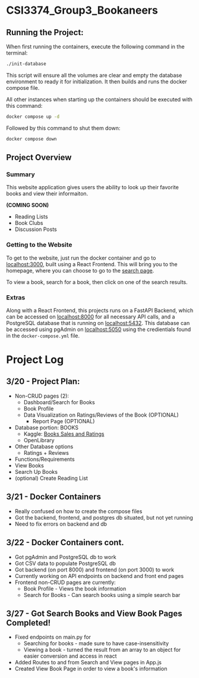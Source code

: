 # CSI3374_Group3_Bookaneers

## Running the Project:
When first running the containers, execute the following command in the terminal:

```bash
./init-database
```

This script will ensure all the volumes are clear and empty the database environment to ready it for initialization.
It then builds and runs the docker compose file.

All other instances when starting up the containers should be executed with this command:

```bash
docker compose up -d
```

Followed by this command to shut them down:

```bash
docker compose down
```

## Project Overview

### Summary
This website application gives users the ability to look up their favorite books and view their informaiton.

**(COMING SOON)**
* Reading Lists
* Book Clubs
* Discussion Posts

### Getting to the Website
To get to the website, just run the docker container and go to [localhost:3000](localhost:3000), built using a React Frontend.
This will bring you to the homepage, where you can choose to go to the [search page](localhost:3000/search). 

To view a book, search for a book, then click on one of the search results.

### Extras
Along with a React Frontend, this projects runs on a FastAPI Backend, which can be accessed on [localhost:8000](localhost:8000) for all necessary API calls, and a PostgreSQL database that is running on [localhost:5432](localhost:5432). This database can be accessed using pgAdmin on [localhost:5050](localhost:5050) using the credientials found in the ``docker-compose.yml`` file. 

# Project Log

## 3/20 - Project Plan:
* Non-CRUD pages (2):
  * Dashboard/Search for Books
  * Book Profile
  * Data Visualization on Ratings/Reviews of the Book (OPTIONAL)
    * Report Page (OPTIONAL)
* Database portion: BOOKS
  * Kaggle: [Books Sales and Ratings](https://www.kaggle.com/datasets/thedevastator/books-sales-and-ratings)
  * OpenLibrary
* Other Database options
  * Ratings + Reviews
*	Functions/Requirements
  * View Books
  * Search Up Books
  * (optional) Create Reading List

## 3/21 - Docker Containers
* Really confused on how to create the compose files
* Got the backend, frontend, and postgres db situated, but not yet running
* Need to fix errors on backend and db

## 3/22 - Docker Containers cont.
* Got pgAdmin and PostgreSQL db to work
* Got CSV data to populate PostgreSQL db
* Got backend (on port 8000) and frontend (on port 3000) to work
* Currently working on API endpoints on backend and front end pages
* Frontend non-CRUD pages are currently:
  * Book Profile - Views the book information
  * Search for Books - Can search books using a simple search bar

## 3/27 - Got Search Books and View Book Pages Completed!
* Fixed endpoints on main.py for
  * Searching for books - made sure to have case-insensitivity
  * Viewing a book - turned the result from an array to an object for easier conversion and access in react
* Added Routes to and from Search and View pages in App.js
* Created View Book Page in order to view a book's information
